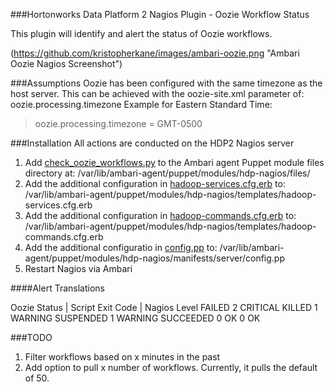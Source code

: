 ###Hortonworks Data Platform 2 Nagios Plugin - Oozie Workflow Status

This plugin will identify and alert the status of Oozie workflows.

(https://github.com/kristopherkane/images/ambari-oozie.png "Ambari Oozie Nagios Screenshot")

###Assumptions
Oozie has been configured with the same timezone as the host server.  This can be achieved with the oozie-site.xml parameter of: oozie.processing.timezone
Example for Eastern Standard Time:
>oozie.processing.timezone = GMT-0500

###Installation
All actions are conducted on the HDP2 Nagios server
1. Add [check_oozie_workflows.py](/src//com/kane/check_oozie_workflows.py) to the Ambari agent Puppet module files directory at: /var/lib/ambari-agent/puppet/modules/hdp-nagios/files/
2. Add the additional configuration in [hadoop-services.cfg.erb](/Ambari-Puppet-Configs/hadoop-services.cfg.erb) to: /var/lib/ambari-agent/puppet/modules/hdp-nagios/templates/hadoop-services.cfg.erb
3. Add the additional configuration in [hadoop-commands.cfg.erb](/Ambari-Puppet-Configs/hadoop-commands.cfg.erb) to: /var/lib/ambari-agent/puppet/modules/hdp-nagios/templates/hadoop-commands.cfg.erb
4. Add the additional configuratio in [config.pp](/Ambari-Puppet-Configs/config.pp) to: /var/lib/ambari-agent/puppet/modules/hdp-nagios/manifests/server/config.pp
5. Restart Nagios via Ambari


####Alert Translations

Oozie Status   |  Script Exit Code |  Nagios Level
FAILED              2                   CRITICAL
KILLED              1                   WARNING
SUSPENDED           1                   WARNING
SUCCEEDED           0                   OK
<all others>        0                   OK

###TODO
1. Filter workflows based on x minutes in the past
2. Add option to pull x number of workflows.  Currently, it pulls the default of 50.